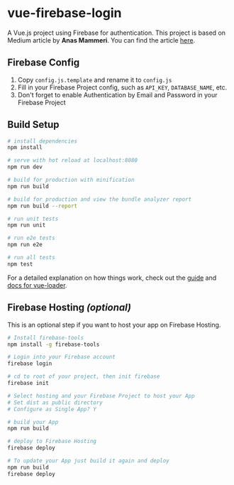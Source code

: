 # vue-firebase-login

A Vue.js project using Firebase for authentication. This project is based on Medium article by **Anas Mammeri**. You can find the article [here](https://medium.com/@anas.mammeri/vue-2-firebase-how-to-build-a-vue-app-with-firebase-authentication-system-in-15-minutes-fdce6f289c3c).

## Firebase Config

1. Copy `config.js.template` and rename it to `config.js`
2. Fill in your Firebase Project config, such as `API_KEY`, `DATABASE_NAME`, etc.
3. Don't forget to enable Authentication by Email and Password in your Firebase Project

## Build Setup

``` bash
# install dependencies
npm install

# serve with hot reload at localhost:8080
npm run dev

# build for production with minification
npm run build

# build for production and view the bundle analyzer report
npm run build --report

# run unit tests
npm run unit

# run e2e tests
npm run e2e

# run all tests
npm test
```

For a detailed explanation on how things work, check out the [guide](http://vuejs-templates.github.io/webpack/) and [docs for vue-loader](http://vuejs.github.io/vue-loader).

## Firebase Hosting *(optional)*

This is an optional step if you want to host your app on Firebase Hosting.
``` bash
# Install firebase-tools
npm install -g firebase-tools

# Login into your Firebase account
firebase login

# cd to root of your project, then init firebase
firebase init

# Select hosting and your Firebase Project to host your App
# Set dist as public directory
# Configure as Single App? Y

# build your App
npm run build

# deploy to Firebase Hosting
firebase deploy

# To update your App just build it again and deploy
npm run build
firebase deploy
```
